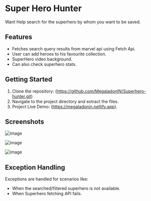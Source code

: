 # Super Hero Hunter
Want Help search for the superhero by whom you want to be saved.
## Features

- Fetches search query results from marvel api using Fetch Api.
- User can add heroes to his favourite collection.
- SuperHero video background.
- Can also check superhero stats.

## Getting Started

1. Clone the repository: (https://github.com/MegaladonIN/Superhero-hunter.git)
2. Navigate to the project directory and extract the files.
3. Project Live Demo: (https://megaladonin.netlify.app).

## Screenshots

![image](https://github.com/MegaladonIN/Superhero-hunter.git/assets/103828615/49b6f8b8-a1e5-489c-aa92-8214b16a6af9)

![image](https://github.com/MegaladonIN/Superhero-hunter.git/assets/103828615/8b4f6ec3-6a61-40fb-94ae-9641aca3a62f)

![image](https://github.com/MegaladonIN/Superhero-hunter.git/assets/103828615/5314ef4c-f750-48fc-8de0-2986a0f11c63)

## Exception Handling

Exceptions are handled for scenarios like:
- When the searched/filtered superhero is not available.
- When Superhero fetching API fails.
